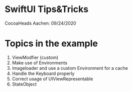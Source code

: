 # SwiftUI Tips&Tricks
CocoaHeads Aachen: 09/24/2020

# Topics in the example
1. ViewModfier (custom)
2. Make use of Environments
3. Imageloader and use a custom Environment for a cache
4. Handle the Keyboard properly
5. Correct usage of UIViewRepresentable
6. StateObject
